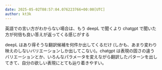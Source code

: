 ```yaml
---
date: 2025-05-02T08:57:04.076223766+00:00[UTC]
author: kt3k
---
```

英語での言い方がわからない場合は、もう deepL で聞くより chatgpt で聞いた方が何倍も良い答えが返ってくる感じがする

deepL はあり得そうな翻訳候補を何件か出してくるだけ (しかも、あまり変わり映えのしないバリエーションしか出してこない)。chatgpt は表現の固さの違うバリエーションとか、いろんなパラメータを変えながら翻訳したパターンを出してきて、自分の欲しい表現にとても辿り着きやすい。
